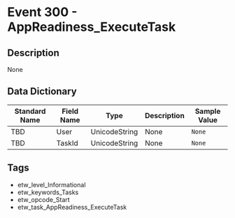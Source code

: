 # Event 300 - AppReadiness_ExecuteTask

## Description
None

## Data Dictionary
|Standard Name|Field Name|Type|Description|Sample Value|
|---|---|---|---|---|
|TBD|User|UnicodeString|None|`None`|
|TBD|TaskId|UnicodeString|None|`None`|

## Tags
* etw_level_Informational
* etw_keywords_Tasks
* etw_opcode_Start
* etw_task_AppReadiness_ExecuteTask